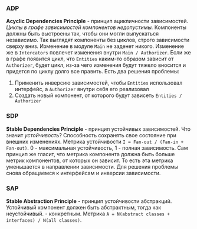 ### ADP
**Acyclic Dependencies Principle** - принцип ацикличности зависимостей.
*Циклы в графе зависимостей компонентов недопустимы.*
Компоненты должны быть выстроены так, чтобы они могли выпускаться независимо.
Так выглядят компоненты без циклов, строго зависимости сверху вниз.
Изменение в модуле `Main` не заденет никого. Изменение же в `Intercators` повлечет изменения внутри `Main / Authorizer`.
Если же в графе появится цикл, что `Entities` каким-то образом зависит от  `Authorizer`, будет цикл, из-за чего изменения будут тяжело вносится и придется по циклу долго все править.
Есть два решения проблемы:
1. Применить инверсию зависимостей, чтобы `Entities` использовал интерфейс, а `Authorizer` внутри себя его реализовал
2. Создать новый компонент, от которого будут зависеть `Entities / Authorizer`
### SDP
**Stable Dependencies Principle** - принцип устойчивых зависимостей.
Что значит *устойчивость*? Способность сохранять свое состояние при внешних изменениях.
Метрика устойчивости `I = Fan-out / (Fan-in + Fan-out)`.
0 - максимальная устойчивость, 1 - полная зависимость.
Сам принцип же гласит, что метрика компонента должна быть больше метрик компонентов, от которых он зависит. То есть эта метрика уменьшается в направлении зависимости.
Для решения проблемы снова обращаемся к интерфейсам и инверсии зависимости.
### SAP
**Stable Abstraction Principle** - принцип устойчивости абстракций.
Устойчивый компонент должен быть абстрактным, тогда как неустойчивый. - конкретным.
Метрика `A = N(abstract classes + interfaces) / N(all classes)`.

